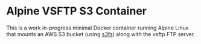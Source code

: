 # Alpine VSFTP S3 Container

This is a work in-progress minimal Docker container running Alpine Linux that mounts an AWS S3 bucket (using [s3fs](https://github.com/s3fs-fuse/s3fs-fuse)) along with the vsftp FTP server.
